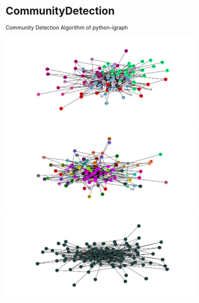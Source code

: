 # CommunityDetection
Community Detection Algorithm of python-igraph

![alt text][adun_int_fg]
![alt text][adun_int_gn]
![alt text][adun_int_lp]

[adun_int_fg]: https://github.com/shanry/Community-Detection/blob/master/figs/adun_int_fg.png
[adun_int_gn]: https://github.com/shanry/Community-Detection/blob/master/figs/adun_int_gn.png
[adun_int_lp]: https://github.com/shanry/Community-Detection/blob/master/figs/adun_int_lp.png
